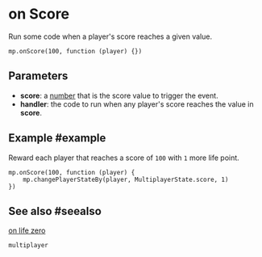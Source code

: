 # on Score

Run some code when a player's score reaches a given value.

```sig
mp.onScore(100, function (player) {})
```

## Parameters

* **score**: a [number](/types/number) that is the score value to trigger the event.
* **handler**: the code to run when any player's score reaches the value in **score**.

## Example #example

Reward each player that reaches a score of `100` with `1` more life point.

```blocks
mp.onScore(100, function (player) {
    mp.changePlayerStateBy(player, MultiplayerState.score, 1)
})
```

## See also #seealso

[on life zero](/reference/multiplayer/on-life-zero)

```package
multiplayer
```
